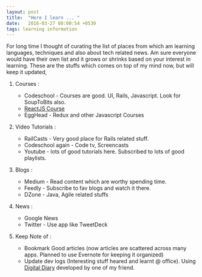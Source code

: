 ```yaml
---
layout: post
title:  "Here I learn ... "
date:   2016-03-27 00:00:54 +0530
tags: learning information
---
```


For long time I thought of curating the list of places from which am learning languages, techniques and also about tech related news. Am sure everyone would have their own list and it grows or shrinks based on your interest in learning. These are the stuffs which comes on top of my mind now, but will keep it updated,

1. Courses :
	* Codeschool - Courses are good. UI, Rails, Javascript. Look for SoupToBits also.
	* [ReactJS Course](http://www.reactjsprogram.com/)
	* EggHead - Redux and other Javascript Courses

2. Video Tutorials :
	* RailCasts - Very good place for Rails related stuff.
	* Codeschool again - Code tv, Screencasts
	* Youtube - lots of good tutorials here. Subscribed to lots of good playlists.

3. Blogs :
	* Medium - Read content which are worthy spending time.
	* Feedly - Subscribe to fav blogs and watch it there.
	* DZone - Java, Agile related stuffs

4. News :
	* Google News
	* Twitter - Use app like TweetDeck

5. Keep Note of :
	* Bookmark Good articles (now articles are scattered across many apps. Planned to use Evernote for keeping it organized)
	* Update dev logs (Interesting stuff heared and learnt @ office). Using [Digital Diary](http://digitaldiary-245apps.rhcloud.com) developed by one of my friend.
